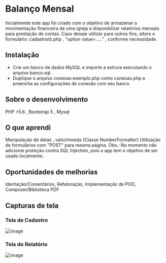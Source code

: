# Balanço Mensal
Inicialmente este app foi criado com o objetivo de armazenar a movimentação financeira
de uma igreja e disponiblizar relatórios mensais para prestação de contas.
Caso deseje utilizar para outros fins, altere o formulário:
cadastrarb.php ,  "option value=....."  , conforme necessidade.

## Instalação
- Crie um banco de dados MySQL e importe a estrura executando o arquivo banco.sql.
- Duplique o arquivo conexao.exemplo.php como conexao.php e preencha as
configurações de conexão com seu banco

## Sobre o desenvolvimento
PHP >5.6 , Bootstrap 5  , Mysql

## O que aprendi
Manipulação de datas , valor/moeda (Classe NumberFormatter)
Utilização de formulários com "POST" para mesma página.
Obs.: No momento não adicionei proteção contra SQL Injection,
pois o app tem o objetivo de ser usado localmente.

## Oportunidades de melhorias
Identação/Comentários, Refatoração, Implementação de POO, Composer/Biblioteca PDF

## Capturas de tela

### Tela de Cadastro
![image](https://user-images.githubusercontent.com/80334774/156066149-5e838b91-0b2a-4a5c-aa13-6fce61145aa4.png)


### Tela do Relatório
![image](https://user-images.githubusercontent.com/80334774/156065981-67dcbb57-b2a9-400f-afd8-4ac442d25145.png)

